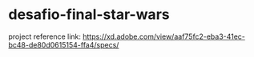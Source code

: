 # desafio-final-star-wars
project reference link:
https://xd.adobe.com/view/aaf75fc2-eba3-41ec-bc48-de80d0615154-ffa4/specs/
